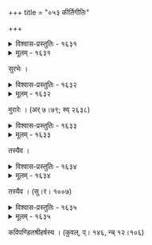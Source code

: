 +++
title = "०५३ कीर्तिगीतिः"

+++



<details><summary>विश्वास-प्रस्तुतिः - १६३१</summary>

लीलालोलकराङ्गुलीहतिरणद्वीणागुणप्रोच्चरद्  
गान्धारध्वनिसंवदन्मृदुकलास्निग्धस्वरोद्गारिभिः ।  
लोलन्मौलिक्भिर् अर्धमीलितलसन्नेत्रैर् बलद्भूलतैर्  
गीयन्ते गगनेचरैः सुरपतेर् अग्रे भवत्कीर्तयः ॥१६३१॥
</details>

<details><summary>मूलम् - १६३१</summary>

लीलालोलकराङ्गुलीहतिरणद्वीणागुणप्रोच्चरद्  
गान्धारध्वनिसंवदन्मृदुकलास्निग्धस्वरोद्गारिभिः ।  
लोलन्मौलिक्भिर् अर्धमीलितलसन्नेत्रैर् बलद्भूलतैर्  
गीयन्ते गगनेचरैः सुरपतेर् अग्रे भवत्कीर्तयः ॥१६३१॥
</details>


सुरभेः ।  



<details><summary>विश्वास-प्रस्तुतिः - १६३२</summary>

भोगीन्द्रः प्रमदोत्तरङ्गमुरगीसङ्गीतगोष्ठीषु ते  
कीर्तिं देव शृणोतु विंशतिशती यच् चक्षुषां वर्तते ।  
रक्ताभिः सुरसुन्दरीभिर् अभितो गीतां तु कर्णद्वयी  
दुःस्थः श्रोष्यति नाम किं स हि सहस्राक्षो न चक्षुःश्रवाः ॥१६३२॥
</details>

<details><summary>मूलम् - १६३२</summary>

भोगीन्द्रः प्रमदोत्तरङ्गमुरगीसङ्गीतगोष्ठीषु ते  
कीर्तिं देव शृणोतु विंशतिशती यच् चक्षुषां वर्तते ।  
रक्ताभिः सुरसुन्दरीभिर् अभितो गीतां तु कर्णद्वयी  
दुःस्थः श्रोष्यति नाम किं स हि सहस्राक्षो न चक्षुःश्रवाः ॥१६३२॥
</details>


मुरारेः । (अर् ७।७९; स्व् २६३८)  



<details><summary>विश्वास-प्रस्तुतिः - १६३३</summary>

गीयन्ते यदि पन्नगीभिर् अनिशं त्वत्कीर्तयस् तद् वयं  
तुष्टा एव परं तु चेतसि चमत्कारो’यम् आरोहति ।  
तासां तादृशभावभङ्गिवलना संस्थानसन्दर्शिनि  
व्यालेन्द्रे रसधूतमूर्धनि महीचक्रं पुनर् भ्रङ्क्ष्यते ॥१६३३॥
</details>

<details><summary>मूलम् - १६३३</summary>

गीयन्ते यदि पन्नगीभिर् अनिशं त्वत्कीर्तयस् तद् वयं  
तुष्टा एव परं तु चेतसि चमत्कारो’यम् आरोहति ।  
तासां तादृशभावभङ्गिवलना संस्थानसन्दर्शिनि  
व्यालेन्द्रे रसधूतमूर्धनि महीचक्रं पुनर् भ्रङ्क्ष्यते ॥१६३३॥
</details>


तस्यैव ।  



<details><summary>विश्वास-प्रस्तुतिः - १६३४</summary>

अद्य स्वर्गवधूगणे गुणमय त्वत्कीर्तिम् इन्दूज्ज्वलाम्   
उच्चैर् गायति निष्कलङ्किमदशाम् आदास्यते चन्द्रमाः ।  
गीताकर्णनमोदमुक्तयवसग्रासाभिलाषो वद   
स्वामिन्न् अङ्कमृगः कियन्ति हि दिनान्य् एतस्य वर्तिष्यते ॥१६३४॥
</details>

<details><summary>मूलम् - १६३४</summary>

अद्य स्वर्गवधूगणे गुणमय त्वत्कीर्तिम् इन्दूज्ज्वलाम्   
उच्चैर् गायति निष्कलङ्किमदशाम् आदास्यते चन्द्रमाः ।  
गीताकर्णनमोदमुक्तयवसग्रासाभिलाषो वद   
स्वामिन्न् अङ्कमृगः कियन्ति हि दिनान्य् एतस्य वर्तिष्यते ॥१६३४॥
</details>


तस्यैव । (सु।र। १००७)  



<details><summary>विश्वास-प्रस्तुतिः - १६३५</summary>

अस्य क्षोणिपतेः परार्धपरया लक्षीकृताः सङ्ख्यया   
प्रज्ञाचक्षुर् अवेक्ष्यमाणतिमिरप्रख्याः किलाकीर्त्तयः ।  
गीयन्ते स्वरम् अष्टमं कलयता जातेन वन्ध्योदरान्   
मूकानां प्रकरेण कूर्मरमणीदुग्धोदधेः रोधसि ॥१६३५॥
</details>

<details><summary>मूलम् - १६३५</summary>

अस्य क्षोणिपतेः परार्धपरया लक्षीकृताः सङ्ख्यया   
प्रज्ञाचक्षुर् अवेक्ष्यमाणतिमिरप्रख्याः किलाकीर्त्तयः ।  
गीयन्ते स्वरम् अष्टमं कलयता जातेन वन्ध्योदरान्   
मूकानां प्रकरेण कूर्मरमणीदुग्धोदधेः रोधसि ॥१६३५॥
</details>


कविपण्डितश्रीहर्षस्य । (कुवल्, प्। १४६, न्च् १२।१०६)  

